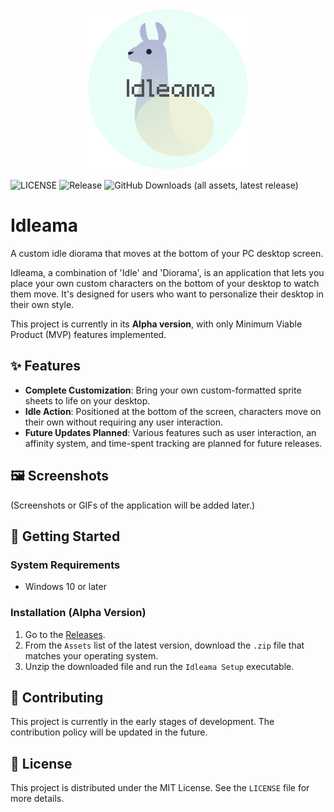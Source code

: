 <div align="center">
  <img src="/docs/icon.png" alt="Idleama Icon" width="256">
</div>

![LICENSE](https://img.shields.io/github/license/markab-j/Idleama)
![Release](https://img.shields.io/github/v/release/markab-j/Idleama)
![GitHub Downloads (all assets, latest release)](https://img.shields.io/github/downloads/markab-j/Idleama/latest/total)

# Idleama

A custom idle diorama that moves at the bottom of your PC desktop screen.

Idleama, a combination of 'Idle' and 'Diorama', is an application that lets you place your own custom characters on the bottom of your desktop to watch them move. It's designed for users who want to personalize their desktop in their own style.

This project is currently in its **Alpha version**, with only Minimum Viable Product (MVP) features implemented.

## ✨ Features

* **Complete Customization**: Bring your own custom-formatted sprite sheets to life on your desktop.
* **Idle Action**: Positioned at the bottom of the screen, characters move on their own without requiring any user interaction.
* **Future Updates Planned**: Various features such as user interaction, an affinity system, and time-spent tracking are planned for future releases.

## 🖼️ Screenshots

(Screenshots or GIFs of the application will be added later.)

## 🚀 Getting Started

### System Requirements

* Windows 10 or later

### Installation (Alpha Version)

1.  Go to the [Releases](https://gitlab.com/markab.j.nn/Idleama/-/releases).
2.  From the `Assets` list of the latest version, download the `.zip` file that matches your operating system.
3.  Unzip the downloaded file and run the `Idleama Setup` executable.

## 🤝 Contributing

This project is currently in the early stages of development. The contribution policy will be updated in the future.

## 📜 License

This project is distributed under the MIT License. See the `LICENSE` file for more details.
